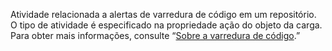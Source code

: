 Atividade relacionada a alertas de varredura de código em um repositório. O tipo de atividade é especificado na propriedade ação do objeto da carga. Para obter mais informações, consulte “[Sobre a varredura de código](/github/finding-security-vulnerabilities-and-errors-in-your-code/about-code-scanning).”
